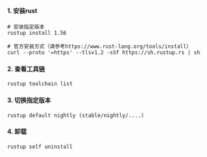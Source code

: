 #### 1. 安装rust
```shell
# 安装指定版本
rustup install 1.56

# 官方安装方式（请参考https://www.rust-lang.org/tools/install）
curl --proto '=https' --tlsv1.2 -sSf https://sh.rustup.rs | sh
```

#### 2. 查看工具链
```shell
rustup toolchain list
```

#### 3. 切换指定版本
```shell
rustup default nightly (stable/nightly/....) 
```

#### 4. 卸载
```shell
rustup self uninstall
```